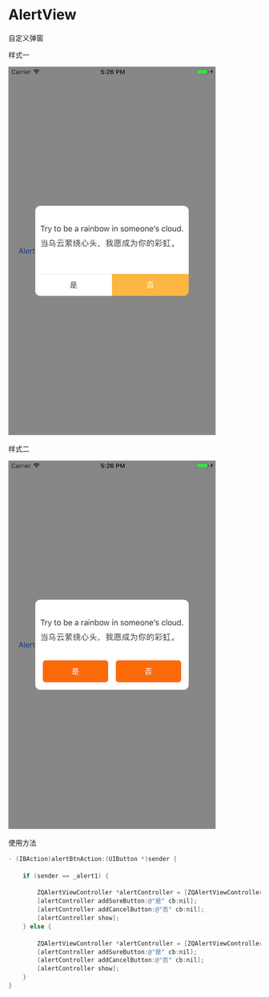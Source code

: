 # AlertView
自定义弹窗

样式一


![Image](https://github.com/ruanqiaohua/AlertView/blob/master/Simulator%20Screen%20Shot%202017年4月14日%20下午5.26.21.png)


样式二


![Image](https://github.com/ruanqiaohua/AlertView/blob/master/Simulator%20Screen%20Shot%202017年4月14日%20下午5.26.26.png)


使用方法
```Objective-C
- (IBAction)alertBtnAction:(UIButton *)sender {
    
    if (sender == _alert1) {
        
        ZQAlertViewController *alertController = [ZQAlertViewController alertViewWithTitle:@"Try to be a rainbow in someone’s cloud.\n当乌云萦绕心头，我愿成为你的彩虹。" buttonStyle:ZQAlertButtonStyleCustom];
        [alertController addSureButton:@"是" cb:nil];
        [alertController addCancelButton:@"否" cb:nil];
        [alertController show];
    } else {
        
        ZQAlertViewController *alertController = [ZQAlertViewController alertViewWithTitle:@"Try to be a rainbow in someone’s cloud.\n当乌云萦绕心头，我愿成为你的彩虹。" buttonStyle:ZQAlertButtonStyleSystem];
        [alertController addSureButton:@"是" cb:nil];
        [alertController addCancelButton:@"否" cb:nil];
        [alertController show];
    }
}
```

